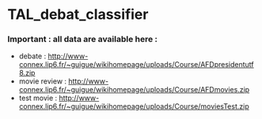 # TAL_debat_classifier

### Important : all data are available here : 

- debate : http://www-connex.lip6.fr/~guigue/wikihomepage/uploads/Course/AFDpresidentutf8.zip
- movie review : http://www-connex.lip6.fr/~guigue/wikihomepage/uploads/Course/AFDmovies.zip
- test movie : http://www-connex.lip6.fr/~guigue/wikihomepage/uploads/Course/moviesTest.zip

